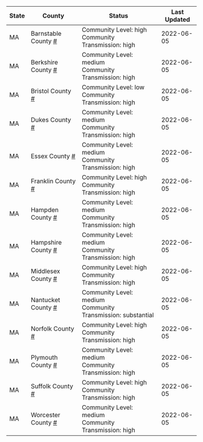 State | County | Status | Last Updated
--- | --- | --- | --- 
MA | Barnstable County <a href="#barnstable_county">#</a> | <a name="barnstable_county"></a>Community Level: high<br/>Community Transmission: high | 2022-06-05
MA | Berkshire County <a href="#berkshire_county">#</a> | <a name="berkshire_county"></a>Community Level: medium<br/>Community Transmission: high | 2022-06-05
MA | Bristol County <a href="#bristol_county">#</a> | <a name="bristol_county"></a>Community Level: low<br/>Community Transmission: high | 2022-06-05
MA | Dukes County <a href="#dukes_county">#</a> | <a name="dukes_county"></a>Community Level: medium<br/>Community Transmission: high | 2022-06-05
MA | Essex County <a href="#essex_county">#</a> | <a name="essex_county"></a>Community Level: medium<br/>Community Transmission: high | 2022-06-05
MA | Franklin County <a href="#franklin_county">#</a> | <a name="franklin_county"></a>Community Level: high<br/>Community Transmission: high | 2022-06-05
MA | Hampden County <a href="#hampden_county">#</a> | <a name="hampden_county"></a>Community Level: medium<br/>Community Transmission: high | 2022-06-05
MA | Hampshire County <a href="#hampshire_county">#</a> | <a name="hampshire_county"></a>Community Level: medium<br/>Community Transmission: high | 2022-06-05
MA | Middlesex County <a href="#middlesex_county">#</a> | <a name="middlesex_county"></a>Community Level: high<br/>Community Transmission: high | 2022-06-05
MA | Nantucket County <a href="#nantucket_county">#</a> | <a name="nantucket_county"></a>Community Level: medium<br/>Community Transmission: substantial | 2022-06-05
MA | Norfolk County <a href="#norfolk_county">#</a> | <a name="norfolk_county"></a>Community Level: high<br/>Community Transmission: high | 2022-06-05
MA | Plymouth County <a href="#plymouth_county">#</a> | <a name="plymouth_county"></a>Community Level: medium<br/>Community Transmission: high | 2022-06-05
MA | Suffolk County <a href="#suffolk_county">#</a> | <a name="suffolk_county"></a>Community Level: high<br/>Community Transmission: high | 2022-06-05
MA | Worcester County <a href="#worcester_county">#</a> | <a name="worcester_county"></a>Community Level: medium<br/>Community Transmission: high | 2022-06-05
